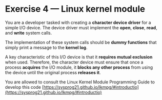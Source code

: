 # Exercise 4 — Linux kernel module

You are a developer tasked with creating a **character device driver** for a simple I/O device. The device driver must implement the **open**, **close**, **read**, and **write** system calls.

The implementation of these system calls should be **dummy functions** that simply print a message to the **kernel log**.

A key characteristic of this I/O device is that it **requires mutual exclusion** when used. Therefore, the character device must ensure that once a process **acquires** the I/O module, it **blocks any other process** from using the device until the original process **releases it**.


You are allowed to consult the Linux Kernel Module Programming Guide to develop this code [https://sysprog21.github.io/lkmpg/#introductio](https://sysprog21.github.io/lkmpg/#introductio)
